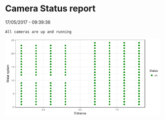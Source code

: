 Camera Status report
================
17/05/2017 - 09:39:36

    All cameras are up and running

![](camreport_files/figure-markdown_github/unnamed-chunk-2-1.png)
